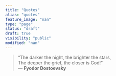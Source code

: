 ```yaml
---
title: "Quotes"
alias: "quotes"
feature_image: "nan"
type: "page"
status: "draft"
draft: true
visibility: "public"
modified: "nan"
---
```


<blockquote>“The darker the night, the brighter the stars, <br>The deeper the grief, the closer is God!”<br>― <strong>Fyodor Dostoevsky</strong></blockquote>
